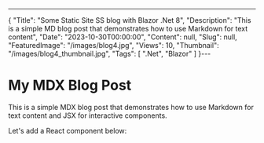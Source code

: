 ---
{
  "Title": "Some Static Site SS blog with Blazor .Net 8",
  "Description": "This is a simple MD blog post that demonstrates how to use Markdown for text content",
  "Date": "2023-10-30T00:00:00",
  "Content": null,
  "Slug": null,
  "FeaturedImage": "/images/blog4.jpg",
  "Views": 10,
  "Thumbnail": "/images/blog4_thumbnail.jpg",
  "Tags": [
    ".Net",
    "Blazor"
  ]
}---


# My MDX Blog Post

This is a simple MDX blog post that demonstrates how to use Markdown for text content and JSX for interactive components.

Let's add a React component below: